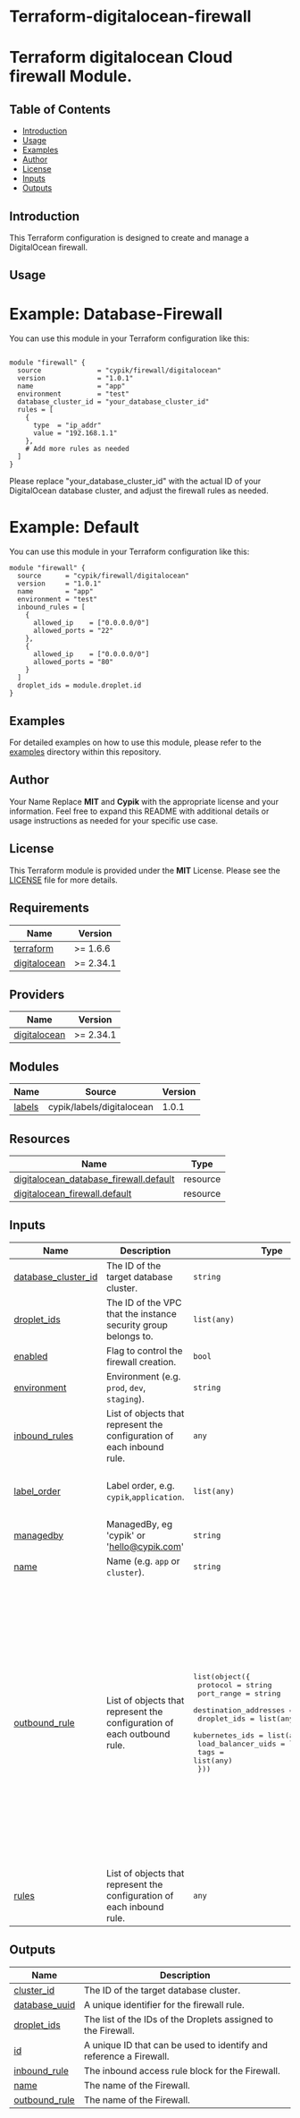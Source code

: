 # Terraform-digitalocean-firewall
# Terraform digitalocean Cloud firewall Module.

## Table of Contents

- [Introduction](#introduction)
- [Usage](#usage)
- [Examples](#examples)
- [Author](#author)
- [License](#license)
- [Inputs](#inputs)
- [Outputs](#outputs)

## Introduction
This Terraform configuration is designed to create and manage a DigitalOcean firewall.

## Usage

# Example: Database-Firewall
You can use this module in your Terraform configuration like this:
```hcl

module "firewall" {
  source              = "cypik/firewall/digitalocean"
  version             = "1.0.1"
  name                = "app"
  environment         = "test"
  database_cluster_id = "your_database_cluster_id"
  rules = [
    {
      type  = "ip_addr"
      value = "192.168.1.1"
    },
    # Add more rules as needed
  ]
}
```
Please replace "your_database_cluster_id" with the actual ID of your DigitalOcean database cluster, and adjust the firewall rules as needed.


# Example: Default
You can use this module in your Terraform configuration like this:
```hcl
module "firewall" {
  source      = "cypik/firewall/digitalocean"
  version     = "1.0.1"
  name        = "app"
  environment = "test"
  inbound_rules = [
    {
      allowed_ip    = ["0.0.0.0/0"]
      allowed_ports = "22"
    },
    {
      allowed_ip    = ["0.0.0.0/0"]
      allowed_ports = "80"
    }
  ]
  droplet_ids = module.droplet.id
}
```


## Examples
For detailed examples on how to use this module, please refer to the [examples](https://github.com/cypik/terraform-digitalocean-firewall/tree/master/example) directory within this repository.

## Author
Your Name Replace **MIT** and **Cypik** with the appropriate license and your information. Feel free to expand this README with additional details or usage instructions as needed for your specific use case.

## License
This Terraform module is provided under the **MIT** License. Please see the [LICENSE](https://github.com/cypik/terraform-digitalocean-firewall/blob/master/LICENSE) file for more details.


<!-- BEGIN_TF_DOCS -->
## Requirements

| Name | Version |
|------|---------|
| <a name="requirement_terraform"></a> [terraform](#requirement\_terraform) | >= 1.6.6 |
| <a name="requirement_digitalocean"></a> [digitalocean](#requirement\_digitalocean) | >= 2.34.1 |

## Providers

| Name | Version |
|------|---------|
| <a name="provider_digitalocean"></a> [digitalocean](#provider\_digitalocean) | >= 2.34.1 |

## Modules

| Name | Source | Version |
|------|--------|---------|
| <a name="module_labels"></a> [labels](#module\_labels) | cypik/labels/digitalocean | 1.0.1 |

## Resources

| Name | Type |
|------|------|
| [digitalocean_database_firewall.default](https://registry.terraform.io/providers/digitalocean/digitalocean/latest/docs/resources/database_firewall) | resource |
| [digitalocean_firewall.default](https://registry.terraform.io/providers/digitalocean/digitalocean/latest/docs/resources/firewall) | resource |

## Inputs

| Name | Description | Type | Default | Required |
|------|-------------|------|---------|:--------:|
| <a name="input_database_cluster_id"></a> [database\_cluster\_id](#input\_database\_cluster\_id) | The ID of the target database cluster. | `string` | `null` | no |
| <a name="input_droplet_ids"></a> [droplet\_ids](#input\_droplet\_ids) | The ID of the VPC that the instance security group belongs to. | `list(any)` | `[]` | no |
| <a name="input_enabled"></a> [enabled](#input\_enabled) | Flag to control the firewall creation. | `bool` | `true` | no |
| <a name="input_environment"></a> [environment](#input\_environment) | Environment (e.g. `prod`, `dev`, `staging`). | `string` | `""` | no |
| <a name="input_inbound_rules"></a> [inbound\_rules](#input\_inbound\_rules) | List of objects that represent the configuration of each inbound rule. | `any` | `[]` | no |
| <a name="input_label_order"></a> [label\_order](#input\_label\_order) | Label order, e.g. `cypik`,`application`. | `list(any)` | <pre>[<br>  "name",<br>  "environment"<br>]</pre> | no |
| <a name="input_managedby"></a> [managedby](#input\_managedby) | ManagedBy, eg 'cypik' or 'hello@cypik.com' | `string` | `"cypik"` | no |
| <a name="input_name"></a> [name](#input\_name) | Name  (e.g. `app` or `cluster`). | `string` | `""` | no |
| <a name="input_outbound_rule"></a> [outbound\_rule](#input\_outbound\_rule) | List of objects that represent the configuration of each outbound rule. | <pre>list(object({<br>    protocol              = string<br>    port_range            = string<br>    destination_addresses = list(string)<br>    droplet_ids           = list(any)<br>    kubernetes_ids        = list(any)<br>    load_balancer_uids    = list(any)<br>    tags                  = list(any)<br>  }))</pre> | <pre>[<br>  {<br>    "destination_addresses": [<br>      "0.0.0.0/0",<br>      "::/0"<br>    ],<br>    "droplet_ids": [],<br>    "kubernetes_ids": [],<br>    "load_balancer_uids": [],<br>    "port_range": "1-65535",<br>    "protocol": "tcp",<br>    "tags": []<br>  },<br>  {<br>    "destination_addresses": [<br>      "0.0.0.0/0",<br>      "::/0"<br>    ],<br>    "droplet_ids": [],<br>    "kubernetes_ids": [],<br>    "load_balancer_uids": [],<br>    "port_range": "1-65535",<br>    "protocol": "udp",<br>    "tags": []<br>  }<br>]</pre> | no |
| <a name="input_rules"></a> [rules](#input\_rules) | List of objects that represent the configuration of each inbound rule. | `any` | `[]` | no |

## Outputs

| Name | Description |
|------|-------------|
| <a name="output_cluster_id"></a> [cluster\_id](#output\_cluster\_id) | The ID of the target database cluster. |
| <a name="output_database_uuid"></a> [database\_uuid](#output\_database\_uuid) | A unique identifier for the firewall rule. |
| <a name="output_droplet_ids"></a> [droplet\_ids](#output\_droplet\_ids) | The list of the IDs of the Droplets assigned to the Firewall. |
| <a name="output_id"></a> [id](#output\_id) | A unique ID that can be used to identify and reference a Firewall. |
| <a name="output_inbound_rule"></a> [inbound\_rule](#output\_inbound\_rule) | The inbound access rule block for the Firewall. |
| <a name="output_name"></a> [name](#output\_name) | The name of the Firewall. |
| <a name="output_outbound_rule"></a> [outbound\_rule](#output\_outbound\_rule) | The name of the Firewall. |
<!-- END_TF_DOCS -->